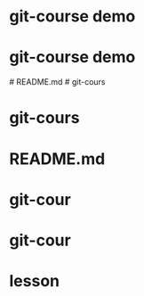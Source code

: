 # git-course demo
# git-course demo
#   R E A D M E . m d  
 # git-cours
# git-cours
# README.md
# git-cour
# git-cour
# lesson
